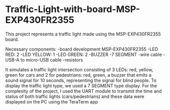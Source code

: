 # Traffic-Light-with-board-MSP-EXP430FR2355
This project represents a traffic light made using the MSP-EXP430FR2355 board.

Necessary components:
-board development MSP-EXP430FR2355
-LED RED: 2 
-LED YELLOW: 1
-LED GREEN: 2 
-BUZZER
-7 SEGMENT
-wire cable
-USB-A to micro-USB cable
-resistors

It simulates a traffic light intersection consisting of 3 LEDs: red, yellow, green for cars and 2 for pedestrians: red, green, a buzzer that emits a sound signal for 10 seconds, representing the signal for blind people.
To display the traffic light type, we used a 7 SEGMENT type display.
For the complexity of the project, I used the UART module to transmit the time and status of both traffic lights (cars/pedestrians) and these data were displayed on the PC using the TeraTerm app
